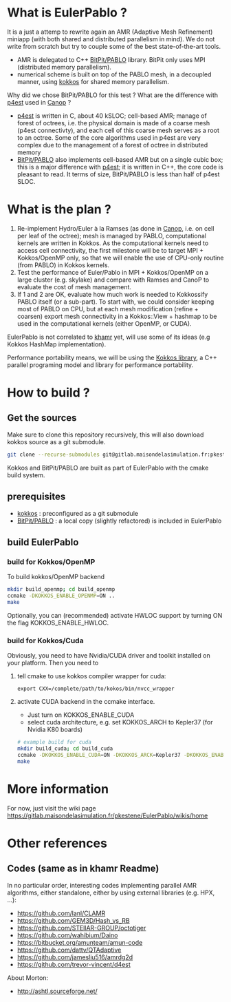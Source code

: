 # What is EulerPablo ?

It is a just a attemp to rewrite again an AMR (Adaptive Mesh Refinement) miniapp (with both shared and distributed parallelism in mind). We do not write from scratch but try to couple some of the best state-of-the-art tools.

- AMR is delegated to C++ [BitPit/PABLO](https://github.com/optimad/bitpit) library. BitPit only uses MPI (distributed memory parallelism). 
- numerical scheme is built on top of the PABLO mesh, in a decoupled manner, using [kokkos](https://github.com/kokkos/kokkos) for shared memory parallelism.

Why did we chose BitPit/PABLO for this test ? What are the difference with [p4est](http://www.p4est.org/) used in [Canop](https://gitlab.maisondelasimulation.fr/canoPdev/canoP) ?
- [p4est](http://www.p4est.org/) is written in C, about 40 kSLOC; cell-based AMR; manage of forest of octrees, i.e. the physical domain is made of a coarse mesh (p4est connectivty), and each cell of this coarse mesh serves as a root to an octree. Some of the core algorithms used in p4est are very complex due to the management of a forest of octree in distributed memory
- [BitPit/PABLO](https://github.com/optimad/bitpit) also implements cell-based AMR but on a single cubic box; this is a major difference with [p4est](http://www.p4est.org/); it is written in C++, the core code is pleasant to read. It terms of size, BitPit/PABLO is less than half of p4est SLOC.


# What is the plan ?

1. Re-implement Hydro/Euler à la Ramses (as done in [Canop](https://gitlab.maisondelasimulation.fr/canoPdev/canoP), i.e. on cell per leaf of the octree); mesh is managed by PABLO, computational kernels are written in Kokkos. As the computational kernels need to access cell connectivity, the first milestone will be to target MPI + Kokkos/OpenMP only, so that we will enable the use of CPU-only routine (from PABLO) in Kokkos kernels.
2. Test the performance of Euler/Pablo in MPI + Kokkos/OpenMP on a large cluster (e.g. skylake) and compare with Ramses and CanoP to evaluate the cost of mesh management.
3. If 1 and 2 are OK, evaluate how much work is needed to Kokkossify PABLO itself (or a sub-part). To start with, we could consider keeping most of PABLO on CPU, but at each mesh modification (refine + coarsen) export mesh connectivity in a Kokkos::View + hashmap to be used in the computational kernels (either OpenMP, or CUDA).

EulerPablo is not correlated to [khamr](https://gitlab.maisondelasimulation.fr/pkestene/khamr) yet, will use some of its ideas (e.g Kokkos HashMap implementation).


Performance portability means, we will be using the [Kokkos library](https://github.com/kokkos/kokkos), a C++ parallel programing model and library for performance portability.

# How to build ?

## Get the sources

Make sure to clone this repository recursively, this will also download kokkos source as a git submodule.

```bash
git clone --recurse-submodules git@gitlab.maisondelasimulation.fr:pkestene/EulerPablo.git
```

Kokkos and BitPit/PABLO are built as part of EulerPablo with the cmake build system.

## prerequisites

- [kokkos](https://github.com/kokkos/kokkos) : preconfigured as a git submodule
- [BitPit/PABLO](https://github.com/optimad/bitpit) : a local copy (slightly refactored) is included in EulerPablo

## build EulerPablo

### build for Kokkos/OpenMP

To build kokkos/OpenMP backend

```bash
mkdir build_openmp; cd build_openmp
ccmake -DKOKKOS_ENABLE_OPENMP=ON ..
make
```

Optionally, you can (recommended) activate HWLOC support by turning ON the flag KOKKOS_ENABLE_HWLOC.


### build for Kokkos/Cuda

Obviously, you need to have Nvidia/CUDA driver and toolkit installed on your platform.
Then you need to

 1. tell cmake to use kokkos compiler wrapper for cuda:
 
    ```shell
    export CXX=/complete/path/to/kokos/bin/nvcc_wrapper
    ```
    
 2. activate CUDA backend in the ccmake interface. 
    * Just turn on KOKKOS_ENABLE_CUDA 
    * select cuda architecture, e.g. set KOKKOS_ARCH to Kepler37 (for Nvidia K80 boards)
    
    ```bash
    # example build for cuda
    mkdir build_cuda; cd build_cuda
    ccmake -DKOKKOS_ENABLE_CUDA=ON -DKOKKOS_ARCK=Kepler37 -DKOKKOS_ENABLE_CUDA_LAMBDA=ON -DKOKKOS_ENABLE_HWLOC=ON ..
    make
    ```

# More information

For now, just visit the wiki page https://gitlab.maisondelasimulation.fr/pkestene/EulerPablo/wikis/home

# Other references

## Codes (same as in khamr Readme)

In no particular order, interesting codes implementing parallel AMR algorithms, either standalone, either
by using external libraries (e.g. HPX, ...):

- https://github.com/lanl/CLAMR
- https://github.com/GEM3D/Hash_vs_RB
- https://github.com/STEllAR-GROUP/octotiger
- https://github.com/wahibium/Daino
- https://bitbucket.org/amunteam/amun-code
- https://github.com/dattv/QTAdaptive
- https://github.com/jamesliu516/amrdg2d
- https://github.com/trevor-vincent/d4est

About Morton:
- http://ashtl.sourceforge.net/